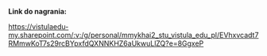 **Link do nagrania:** 

https://vistulaedu-my.sharepoint.com/:v:/g/personal/mmykhai2_stu_vistula_edu_pl/EVhxvcadt7RMmwKoT7s29rcBYpxfdQXNNKHZ6aUkwuLlZQ?e=8GgxeP
